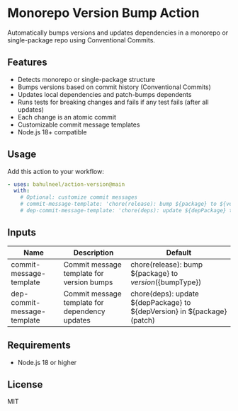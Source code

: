 # Monorepo Version Bump Action

Automatically bumps versions and updates dependencies in a monorepo or single-package repo using Conventional Commits.

## Features
- Detects monorepo or single-package structure
- Bumps versions based on commit history (Conventional Commits)
- Updates local dependencies and patch-bumps dependents
- Runs tests for breaking changes and fails if any test fails (after all updates)
- Each change is an atomic commit
- Customizable commit message templates
- Node.js 18+ compatible

## Usage

Add this action to your workflow:

```yaml
- uses: bahulneel/action-version@main
  with:
    # Optional: customize commit messages
    # commit-message-template: 'chore(release): bump ${package} to ${version} (${bumpType})'
    # dep-commit-message-template: 'chore(deps): update ${depPackage} to ${depVersion} in ${package} (patch)'
```

## Inputs

| Name                      | Description                                         | Default                                                        |
|---------------------------|-----------------------------------------------------|----------------------------------------------------------------|
| commit-message-template   | Commit message template for version bumps           | chore(release): bump ${package} to ${version} (${bumpType})    |
| dep-commit-message-template | Commit message template for dependency updates     | chore(deps): update ${depPackage} to ${depVersion} in ${package} (patch) |

## Requirements
- Node.js 18 or higher

## License
MIT
